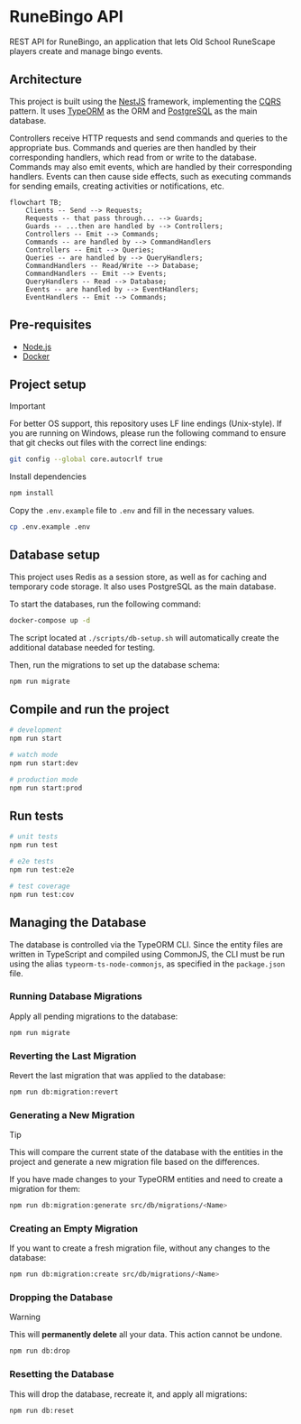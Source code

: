 # RuneBingo API

REST API for RuneBingo, an application that lets Old School RuneScape players create and manage bingo events.

## Architecture

This project is built using the [NestJS](https://nestjs.com/) framework, implementing the [CQRS](https://docs.nestjs.com/recipes/cqrs) pattern. It uses [TypeORM](https://typeorm.io/) as the ORM and [PostgreSQL](https://www.postgresql.org/) as the main database.

Controllers receive HTTP requests and send commands and queries to the appropriate bus. Commands and queries are then handled by their corresponding handlers, which read from or write to the database. Commands may also emit events, which are handled by their corresponding handlers. Events can then cause side effects, such as executing commands for sending emails, creating activities or notifications, etc.

```mermaid
flowchart TB;
    Clients -- Send --> Requests;
    Requests -- that pass through... --> Guards;
    Guards -- ...then are handled by --> Controllers;
    Controllers -- Emit --> Commands;
    Commands -- are handled by --> CommandHandlers
    Controllers -- Emit --> Queries;
    Queries -- are handled by --> QueryHandlers;
    CommandHandlers -- Read/Write --> Database;
    CommandHandlers -- Emit --> Events;
    QueryHandlers -- Read --> Database;
    Events -- are handled by --> EventHandlers;
    EventHandlers -- Emit --> Commands;
```

## Pre-requisites

- [Node.js](https://nodejs.org/en/)
- [Docker](https://www.docker.com/)

## Project setup

> [!IMPORTANT]
> For better OS support, this repository uses LF line endings (Unix-style). If you are running on Windows, please run the following command to ensure that git checks out files with the correct line endings:
>
> ```bash
> git config --global core.autocrlf true
> ```

Install dependencies

```bash
npm install
```

Copy the `.env.example` file to `.env` and fill in the necessary values.

```bash
cp .env.example .env
```

## Database setup

This project uses Redis as a session store, as well as for caching and temporary code storage. It also uses PostgreSQL as the main database.

To start the databases, run the following command:

```bash
docker-compose up -d
```

The script located at `./scripts/db-setup.sh` will automatically create the additional database needed for testing.

Then, run the migrations to set up the database schema:

```bash
npm run migrate
```

## Compile and run the project

```bash
# development
npm run start

# watch mode
npm run start:dev

# production mode
npm run start:prod
```

## Run tests

```bash
# unit tests
npm run test

# e2e tests
npm run test:e2e

# test coverage
npm run test:cov
```

## Managing the Database

The database is controlled via the TypeORM CLI. Since the entity files are written in TypeScript and compiled using CommonJS, the CLI must be run using the alias `typeorm-ts-node-commonjs`, as specified in the `package.json` file.

### Running Database Migrations

Apply all pending migrations to the database:

```sh
npm run migrate
```

### Reverting the Last Migration

Revert the last migration that was applied to the database:

```sh
npm run db:migration:revert
```

### Generating a New Migration

> [!TIP]
> This will compare the current state of the database with the entities in the project and generate a new migration file based on the differences.

If you have made changes to your TypeORM entities and need to create a migration for them:

```sh
npm run db:migration:generate src/db/migrations/<Name>
```

### Creating an Empty Migration

If you want to create a fresh migration file, without any changes to the database:

```sh
npm run db:migration:create src/db/migrations/<Name>
```

### Dropping the Database

> [!WARNING]
> This will **permanently delete** all your data. This action cannot be undone.

```sh
npm run db:drop
```

### Resetting the Database

This will drop the database, recreate it, and apply all migrations:

```sh
npm run db:reset
```
